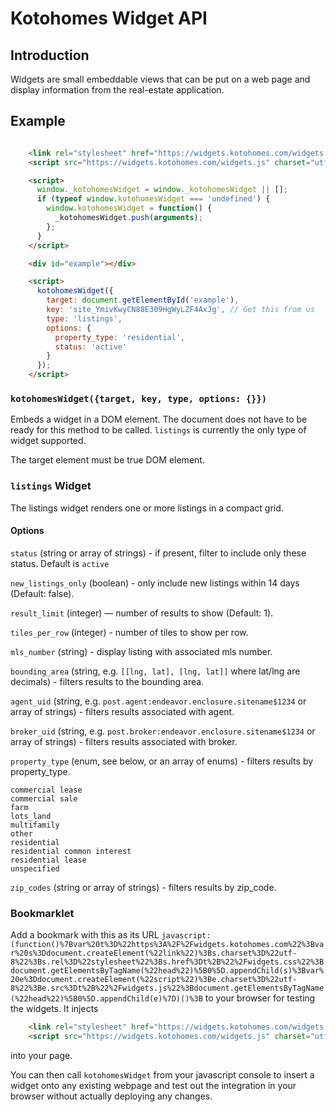 # Kotohomes Widget API

## Introduction

Widgets are small embeddable views that can be put on a web page and display information from the real-estate application.

## Example

```html

    <link rel="stylesheet" href="https://widgets.kotohomes.com/widgets.css" charset="utf-8" />
    <script src="https://widgets.kotohomes.com/widgets.js" charset="utf-8" async></script>

    <script>
      window._kotohomesWidget = window._kotohomesWidget || [];
      if (typeof window.kotohomesWidget === 'undefined') {
        window.kotohomesWidget = function() {
          _kotohomesWidget.push(arguments);
        };
      }
    </script>

    <div id="example"></div>

    <script>
      kotohomesWidget({
        target: document.getElementById('example'),
        key: 'site_YmivKwyCN88E309HgWyLZF4AxJg', // Get this from us
        type: 'listings',
        options: {
          property_type: 'residential',
          status: 'active'
        }
      });
    </script>
```

### `kotohomesWidget({target, key, type, options: {}})`

Embeds a widget in a DOM element. The document does not have to be ready for this method to be called. `listings` is currently the only type of widget supported.

The target element must be true DOM element.

### `listings` Widget

The listings widget renders one or more listings in a compact grid.

#### Options

`status` (string or array of strings) - if present, filter to include only these status. Default is `active`

`new_listings_only` (boolean) - only include new listings within 14 days (Default: false).

`result_limit` (integer) — number of results to show (Default: 1).

`tiles_per_row` (integer) - number of tiles to show per row.

`mls_number` (string) - display listing with associated mls number.

`bounding_area` (string, e.g. `[[lng, lat], [lng, lat]]` where lat/lng are decimals) - filters results to the bounding area.

`agent_uid` (string, e.g. `post.agent:endeavor.enclosure.sitename$1234` or array of strings) - filters results associated with agent.

`broker_uid` (string, e.g. `post.broker:endeavor.enclosure.sitename$1234` or array of strings) - filters results associated with broker.

`property_type` (enum, see below, or an array of enums) - filters results by property_type.

    commercial lease
    commercial sale
    farm
    lots_land
    multifamily
    other
    residential
    residential common interest
    residential lease
    unspecified

`zip_codes` (string or array of strings) - filters results by zip_code.

### Bookmarklet

Add a bookmark with this as its URL `javascript:(function()%7Bvar%20t%3D%22https%3A%2F%2Fwidgets.kotohomes.com%22%3Bvar%20s%3Ddocument.createElement(%22link%22)%3Bs.charset%3D%22utf-8%22%3Bs.rel%3D%22stylesheet%22%3Bs.href%3Dt%2B%22%2Fwidgets.css%22%3Bdocument.getElementsByTagName(%22head%22)%5B0%5D.appendChild(s)%3Bvar%20e%3Ddocument.createElement(%22script%22)%3Be.charset%3D%22utf-8%22%3Be.src%3Dt%2B%22%2Fwidgets.js%22%3Bdocument.getElementsByTagName(%22head%22)%5B0%5D.appendChild(e)%7D)()%3B` to your browser for testing the widgets. It injects

```html
    <link rel="stylesheet" href="https://widgets.kotohomes.com/widgets.css" charset="utf-8" />
    <script src="https://widgets.kotohomes.com/widgets.js" charset="utf-8" async></script>
```

into your page.

You can then call `kotohomesWidget` from your javascript console to insert a widget onto any existing webpage and test out the integration in your browser without actually deploying any changes.